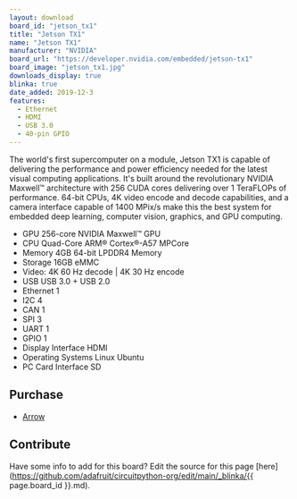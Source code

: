 ```yaml
---
layout: download
board_id: "jetson_tx1"
title: "Jetson TX1"
name: "Jetson TX1"
manufacturer: "NVIDIA"
board_url: "https://developer.nvidia.com/embedded/jetson-tx1"
board_image: "jetson_tx1.jpg"
downloads_display: true
blinka: true
date_added: 2019-12-3
features:
  - Ethernet
  - HDMI
  - USB 3.0
  - 40-pin GPIO
---
```


The world's first supercomputer on a module, Jetson TX1 is capable of delivering the performance and power efficiency needed for the latest visual computing applications. It's built around the revolutionary NVIDIA Maxwell™ architecture with 256 CUDA cores delivering over 1 TeraFLOPs of performance. 64-bit CPUs, 4K video encode and decode capabilities, and a camera interface capable of 1400 MPix/s make this the best system for embedded deep learning, computer vision, graphics, and GPU computing.

- GPU    256-core NVIDIA Maxwell™ GPU
- CPU    Quad-Core ARM® Cortex®-A57 MPCore
- Memory    4GB 64-bit LPDDR4 Memory
- Storage    16GB eMMC
- Video: 4K 60 Hz decode | 4K 30 Hz encode
- USB   USB 3.0 + USB 2.0
- Ethernet  1
- I2C   4
- CAN  1
- SPI   3
- UART  1
- GPIO  1
- Display Interface HDMI
- Operating Systems  Linux Ubuntu
- PC Card Interface SD

## Purchase
* [Arrow](https://www.arrow.com/en/products/900-82180-0001-000/nvidia)

## Contribute

Have some info to add for this board? Edit the source for this page [here](https://github.com/adafruit/circuitpython-org/edit/main/_blinka/{{ page.board_id }}.md).
